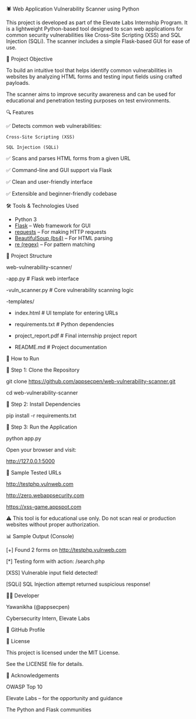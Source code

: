🕷️ Web Application Vulnerability Scanner using Python

This project is developed as part of the Elevate Labs Internship Program. It is a lightweight Python-based tool designed to scan web applications for common security vulnerabilities like Cross-Site Scripting (XSS) and SQL Injection (SQLi). The scanner includes a simple Flask-based GUI for ease of use.

📌 Project Objective

To build an intuitive tool that helps identify common vulnerabilities in websites by analyzing HTML forms and testing input fields using crafted payloads.

The scanner aims to improve security awareness and can be used for educational and penetration testing purposes on test environments.

🔍 Features

✅ Detects common web vulnerabilities:

	Cross-Site Scripting (XSS)

	SQL Injection (SQLi)

✅ Scans and parses HTML forms from a given URL

✅ Command-line and GUI support via Flask

✅ Clean and user-friendly interface

✅ Extensible and beginner-friendly codebase

🛠️ Tools \& Technologies Used

- Python 3
- [Flask](https://flask.palletsprojects.com/) – Web framework for GUI
- [requests](https://docs.python-requests.org/) – For making HTTP requests
- [BeautifulSoup (bs4)](https://www.crummy.com/software/BeautifulSoup/) – For HTML parsing
- [re (regex)](https://docs.python.org/3/library/re.html) – For pattern matching

📁 Project Structure


web-vulnerability-scanner/

-app.py               # Flask web interface

-vuln\_scanner.py      # Core vulnerability scanning logic

-templates/
  - index.html       # UI template for entering URLs

- requirements.txt     # Python dependencies

- project\_report.pdf   # Final internship project report

- README.md            # Project documentation

🚀 How to Run

🔧 Step 1: Clone the Repository

git clone https://github.com/appsecpen/web-vulnerability-scanner.git

cd web-vulnerability-scanner


🔧 Step 2: Install Dependencies

pip install -r requirements.txt


🚀 Step 3: Run the Application

python app.py

Open your browser and visit:

http://127.0.0.1:5000


🧪 Sample Tested URLs

http://testphp.vulnweb.com

http://zero.webappsecurity.com

https://xss-game.appspot.com


⚠️ This tool is for educational use only. Do not scan real or production websites without proper authorization.


📊 Sample Output (Console)

\[+] Found 2 forms on http://testphp.vulnweb.com

\[\*] Testing form with action: /search.php

\[XSS] Vulnerable input field detected!

\[SQLi] SQL Injection attempt returned suspicious response!


👩‍💻 Developer

Yawanikha (@appsecpen)

Cybersecurity Intern, Elevate Labs

🔗 GitHub Profile


📄 License

This project is licensed under the MIT License.

See the LICENSE file for details.


🙏 Acknowledgements

OWASP Top 10

Elevate Labs – for the opportunity and guidance

The Python and Flask communities





